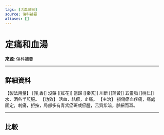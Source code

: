 ```yaml
---
tags: [活血祛瘀]
source: 傷科補要
aliases: []
---
```


# 定痛和血湯

**來源**: 傷科補要  

---

## 詳細資料
【製法用量】 [[乳香]] 沒藥 [[紅花]] 當歸 [[秦艽]] 川斷 [[蒲黃]] 五靈脂 [[桃仁]] 水、酒各半煎服。
【功效】
活血，祛瘀，止痛。
【主治】
損傷瘀血疼痛，痛處固定，刺痛，拒按，局部多有青紫瘀斑或瘀腫，舌質紫暗，脈細而澀。

---

## 比較
